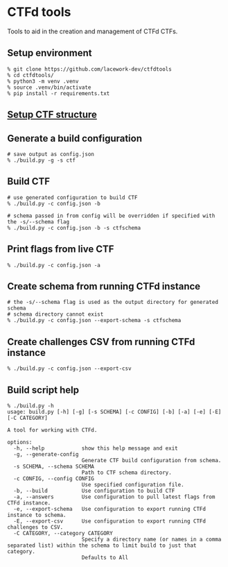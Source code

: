 # CTFd tools

Tools to aid in the creation and management of CTFd CTFs.

## Setup environment  

```
% git clone https://github.com/lacework-dev/ctfdtools
% cd ctfdtools/  
% python3 -m venv .venv  
% source .venv/bin/activate  
% pip install -r requirements.txt  
```  

## [Setup CTF structure](ctf/README.md)

## Generate a build configuration
```
# save output as config.json
% ./build.py -g -s ctf
```

## Build CTF
```
# use generated configuration to build CTF
% ./build.py -c config.json -b

# schema passed in from config will be overridden if specified with the -s/--schema flag
% ./build.py -c config.json -b -s ctfschema
```

## Print flags from live CTF
```
% ./build.py -c config.json -a
```

## Create schema from running CTFd instance
```
# the -s/--schema flag is used as the output directory for generated schema
# schema directory cannot exist
% ./build.py -c config.json --export-schema -s ctfschema
```

## Create challenges CSV from running CTFd instance
```
% ./build.py -c config.json --export-csv
```

## Build script help

```
% ./build.py -h
usage: build.py [-h] [-g] [-s SCHEMA] [-c CONFIG] [-b] [-a] [-e] [-E] [-C CATEGORY]

A tool for working with CTFd.

options:
  -h, --help            show this help message and exit
  -g, --generate-config
                        Generate CTF build configuration from schema.
  -s SCHEMA, --schema SCHEMA
                        Path to CTF schema directory.
  -c CONFIG, --config CONFIG
                        Use specified configuration file.
  -b, --build           Use configuration to build CTF
  -a, --answers         Use configuration to pull latest flags from CTFd instance.
  -e, --export-schema   Use configuration to export running CTFd instance to schema.
  -E, --export-csv      Use configuration to export running CTFd challenges to CSV.
  -C CATEGORY, --category CATEGORY
                        Specify a directory name (or names in a comma separated list) within the schema to limit build to just that category.
                        Defaults to All
```
